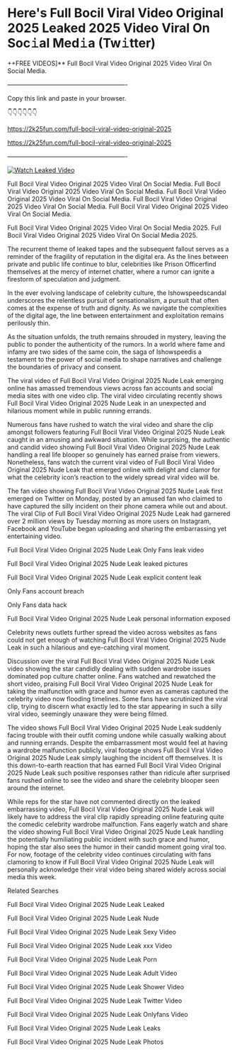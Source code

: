 # Here's Full Bocil Viral Video Original 2025 Leaked 2025 Video Viral On Soc𝚒al Med𝚒a (Tw𝚒tter)

++FREE VIDEOS]** Full Bocil Viral Video Original 2025 Video Viral On Social Media.

———————————————————-

Copy this link and paste in your browser.

👇👇👇👇👇👇

https://2k25fun.com/full-bocil-viral-video-original-2025

https://2k25fun.com/full-bocil-viral-video-original-2025

———————————————————-

[![Watch Leaked Video](https://miro.medium.com/v2/resize:fit:828/format:webp/1*cilzJN44JGOrTw9NJCrNHA.gif "Watch Leaked Video")](https://2k25fun.com/full-bocil-viral-video-original-2025)

Full Bocil Viral Video Original 2025 Video Viral On Social Media. Full Bocil Viral Video Original 2025 Video Viral On Social Media. Full Bocil Viral Video Original 2025 Video Viral On Social Media. Full Bocil Viral Video Original 2025 Video Viral On Social Media. Full Bocil Viral Video Original 2025 Video Viral On Social Media.

Full Bocil Viral Video Original 2025 Video Viral On Social Media 2025. Full Bocil Viral Video Original 2025 Video Viral On Social Media 2025.

The recurrent theme of leaked tapes and the subsequent fallout serves as a reminder of the fragility of reputation in the digital era. As the lines between private and public life continue to blur, celebrities like Prison Officerfind themselves at the mercy of internet chatter, where a rumor can ignite a firestorm of speculation and judgment.

In the ever evolving landscape of celebrity culture, the Ishowspeedscandal underscores the relentless pursuit of sensationalism, a pursuit that often comes at the expense of truth and dignity. As we navigate the complexities of the digital age, the line between entertainment and exploitation remains perilously thin.

As the situation unfolds, the truth remains shrouded in mystery, leaving the public to ponder the authenticity of the rumors. In a world where fame and infamy are two sides of the same coin, the saga of Ishowspeedis a testament to the power of social media to shape narratives and challenge the boundaries of privacy and consent.

The viral video of Full Bocil Viral Video Original 2025 Nude Leak emerging online has amassed tremendous views across fan accounts and social media sites with one video clip. The viral video circulating recently shows Full Bocil Viral Video Original 2025 Nude Leak in an unexpected and hilarious moment while in public running errands.

Numerous fans have rushed to watch the viral video and share the clip amongst followers featuring Full Bocil Viral Video Original 2025 Nude Leak caught in an amusing and awkward situation. While surprising, the authentic and candid video showing Full Bocil Viral Video Original 2025 Nude Leak handling a real life blooper so genuinely has earned praise from viewers. Nonetheless, fans watch the current viral video of Full Bocil Viral Video Original 2025 Nude Leak that emerged online with delight and clamor for what the celebrity icon’s reaction to the widely spread viral video will be.

The fan video showing Full Bocil Viral Video Original 2025 Nude Leak first emerged on Twitter on Monday, posted by an amused fan who claimed to have captured the silly incident on their phone camera while out and about. The viral Clip of Full Bocil Viral Video Original 2025 Nude Leak had garnered over 2 million views by Tuesday morning as more users on Instagram, Facebook and YouTube began uploading and sharing the embarrassing yet entertaining video.

Full Bocil Viral Video Original 2025 Nude Leak Only Fans leak video

Full Bocil Viral Video Original 2025 Nude Leak leaked pictures

Full Bocil Viral Video Original 2025 Nude Leak explicit content leak

Only Fans account breach

Only Fans data hack

Full Bocil Viral Video Original 2025 Nude Leak personal information exposed

Celebrity news outlets further spread the video across websites as fans could not get enough of watching Full Bocil Viral Video Original 2025 Nude Leak in such a hilarious and eye-catching viral moment.

Discussion over the viral Full Bocil Viral Video Original 2025 Nude Leak video showing the star candidly dealing with sudden wardrobe issues dominated pop culture chatter online. Fans watched and rewatched the short video, praising Full Bocil Viral Video Original 2025 Nude Leak for taking the malfunction with grace and humor even as cameras captured the celebrity video now flooding timelines. Some fans have scrutinized the viral clip, trying to discern what exactly led to the star appearing in such a silly viral video, seemingly unaware they were being filmed.

The video shows Full Bocil Viral Video Original 2025 Nude Leak suddenly facing trouble with their outfit coming undone while casually walking about and running errands. Despite the embarrassment most would feel at having a wardrobe malfunction publicly, viral footage shows Full Bocil Viral Video Original 2025 Nude Leak simply laughing the incident off themselves. It is this down-to-earth reaction that has earned Full Bocil Viral Video Original 2025 Nude Leak such positive responses rather than ridicule after surprised fans rushed online to see the video and share the celebrity blooper seen around the internet.

While reps for the star have not commented directly on the leaked embarrassing video, Full Bocil Viral Video Original 2025 Nude Leak will likely have to address the viral clip rapidly spreading online featuring quite the comedic celebrity wardrobe malfunction. Fans eagerly watch and share the video showing Full Bocil Viral Video Original 2025 Nude Leak handling the potentially humiliating public incident with such grace and humor, hoping the star also sees the humor in their candid moment going viral too. For now, footage of the celebrity video continues circulating with fans clamoring to know if Full Bocil Viral Video Original 2025 Nude Leak will personally acknowledge their viral video being shared widely across social media this week.

Related Searches

Full Bocil Viral Video Original 2025 Nude Leak Leaked

Full Bocil Viral Video Original 2025 Nude Leak Nude

Full Bocil Viral Video Original 2025 Nude Leak Sexy Video

Full Bocil Viral Video Original 2025 Nude Leak xxx Video

Full Bocil Viral Video Original 2025 Nude Leak Porn

Full Bocil Viral Video Original 2025 Nude Leak Adult Video

Full Bocil Viral Video Original 2025 Nude Leak Shower Video

Full Bocil Viral Video Original 2025 Nude Leak Twitter Video

Full Bocil Viral Video Original 2025 Nude Leak Onlyfans Video

Full Bocil Viral Video Original 2025 Nude Leak Leaks

Full Bocil Viral Video Original 2025 Nude Leak Photos